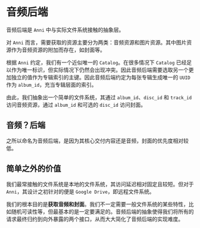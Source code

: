 # 音频后端

音频后端是 `Anni` 中与实际文件系统接触的抽象层。

对 `Anni` 而言，需要获取的资源主要分为两类：音频资源和图片资源。其中图片资源作为音频资源的附加而存在，如封面等。

根据 `Anni` 约定，我们有一个近似唯一的 `Catalog`。在很多情况下 `Catalog` 已经足以作为唯一标识，但实际情况下仍然会出现冲突。因此音频后端需要选取另一个更加独立的值作为专辑索引的主键。因此音频后端约定为每张专辑生成唯一的 `UUID` 作为 `album_id`，充当专辑层面的索引。

由此，我们抽象出一个简单的文件系统，其通过 `album_id`、`disc_id` 和 `track_id` 访问音频资源，通过 `album_id` 和可选的 `disc_id` 访问封面。

## 音频？后端

之所以命名为音频后端，是因为其核心交付内容还是音频，封面的优先度相对较低。

## 简单之外的价值

我们最常接触的文件系统是本地的文件系统，其访问延迟相对固定且较短。但对于 `Anni`，其设计之初针对的便是 `Google Drive`，即远程文件系统。

我们的根本目的是**获取音频和封面**。我们不一定需要一般文件系统的某些特性，比如随机可读性等，但最基本的是一定要满足的。音频后端的抽象使得我们将所有的请求最终归约到向外暴露的两个接口，从而大大简化了音频后端的实现难度。
